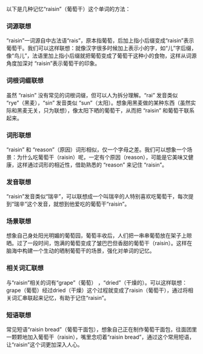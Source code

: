 以下是几种记忆“raisin”（葡萄干）这个单词的方法：

### 词源联想
“raisin”一词源自中古法语“rais”，原本指葡萄，后加上指小后缀变成“raisin”表示葡萄干。我们可以这样联想：就像汉字很多时候加上表示小的字，如“儿”字后缀，像“鸟儿”，法语里加上指小后缀就把葡萄变成了葡萄干这种小的食物，这样从词源角度加深对 “raisin”表示葡萄干的印象。

### 词根词缀联想
虽然 “raisin” 没有常见的词根词缀，但可以人为拆分理解。“rai” 发音类似 “rye”（黑麦），“sin” 发音类似 “sun”（太阳）。想象用黑麦做的某种东西（虽然实际和黑麦无关，只为联想），像太阳下晒的葡萄干，从而把 “raisin” 和葡萄干联系起来。

### 词形联想
“raisin” 和 “reason”（原因）词形相似，仅一个字母之差。我们可以想象一个场景：为什么吃葡萄干（raisin）呢，一定有个原因（reason），可能是它美味又健康，这样通过词形的相近性，借助熟悉的 “reason” 来记住 “raisin”。

### 发音联想
“raisin”发音类似“瑞辛”，可以联想成一个叫瑞辛的人特别喜欢吃葡萄干，每次提到“瑞辛”这个发音，就想到他爱吃的葡萄干“raisin”。

### 场景联想
想象自己身处阳光明媚的葡萄园，葡萄丰收后，人们把一串串葡萄放在架子上晾晒。过了一段时间，饱满的葡萄变成了皱巴巴但香甜的葡萄干（raisin）。这样在脑海中构建一个生动的晒制葡萄干的场景，强化对单词的记忆。

### 相关词汇联想
与“raisin”相关的词有“grape”（葡萄） ，“dried”（干燥的）。可以这样联想：grape（葡萄）经过dried（干燥）这个过程就变成了raisin（葡萄干），通过将相关词汇串联起来记忆，有助于记住“raisin”。

### 短语联想
常见短语“raisin bread”（葡萄干面包），想象自己正在制作葡萄干面包，往面团里一颗颗地加入葡萄干（raisin），嘴里念叨着“raisin bread”，通过这个常用短语，让“raisin”这个词更加深入人心。 